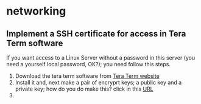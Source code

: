 # networking
## Implement a SSH certificate for access in Tera Term software

If you want access to a Linux Server without a password in this server (you need a yourself local password, OK?); you need follow this steps.

1. Download the tera term software from [Tera Term website](https://ttssh2.osdn.jp/index.html.en)
2. Install it and, next make a pair of encryprt keys; a public key and a private key; how do you do make this? click in this [URL](https://ttssh2.osdn.jp/manual/en/usage/ssh.html)
3. 

